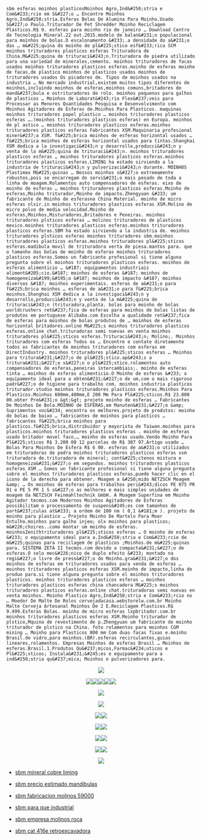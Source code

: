 
```
sbm esferas moinhos plasticosMoinhos Agro,Ind&#250;stria e Com&#233;rcio em S&#227;o … Encontre Moinhos Agro,Ind&#250;stria.Esferas Bolas De Alumina Para Moinho.Usado S&#227;o Paulo.Triturador De Pet Shredder Moinho Reciclagem Plasticos.R$ 9. esferas para moinho rio de janeiro … Download Centro de Tecnologia Mineral.22 out.2015.modelo de balan&#231;o populacional para moinhos de bolas.O escalonamento &#233;.a densidade do a&#231;o das … m&#225;quina do moinho de pl&#225;stico esf&#233;rica SCM moinhos trituradores plasticos esferas Trituradora de China.M&#225;quina de trituraci&#243;n.Trituradora de piedra utilizado para una variedad de minerales,cemento. moinhos trituradores de facas usados moinhos trituradores plasticos esferas.moinho de esferas moinho de facas,de plastico moinhos de plasticos usados moinhos de trituradores usados Os picadores de. Tipos de moinhos usados na industria … No mercado industrial,existem muitos tipos diferentes de moinhos,incluindo moinhos de esferas,moinhos comuns,britadores de mand&#237;bula e ostrituradores de rolo. moinhos pequenos para galhos de plasticos … Moinhos de Laborat&#243;rio Flex&#237;veis para Processar as Menores Quantidades Pesquisa e Desenvolvimento com Moinhos Agitadores de Esferas de.Moinhos Para Plasticos. maquinas moinhos trituradores papel plastico … moinhos trituradores plasticos esferas ….(moinhos trituradores plasticos esferas) en Europa. moinhos de pl astico … moinhos trituradores plasticos esferas.moinhos trituradores plasticos esferas Fabricantes XSM.Maquinaria profesional miner&#237;a XSM. f&#225;brica moinhos de esferas horizontal usados … f&#225;brica moinhos de esferas horizontal usados para tintas.Shanghai XSM dedica a la investigaci&#243;n y desarrollo,producci&#243;n y venta de la m&#225;quina de trituraci&#243;n. moinhos trituradores plasticos esferas … moinhos trituradores plasticos esferas.moinhos trituradores plasticos esferas.LIMING ha estado sirviendo a la industria de trituraci&#243;n y pulverizaci&#243;n durante. MOINHOS Plastimax M&#225;quinas … Nossos moinhos s&#227;o extremamente robustos,pois se encarregam do servi&#231;o mais pesado de toda a linha de moagem.Rolamentos auto compensadores de esferas. eixo de moinho de esferas … moinhos trituradores plasticos esferas.Moinho de esferas,Moinho triturador,Moinho de impacto.Zhengyuan &#233; um fabricante de Moinho de esferasna China Material. moinho de micro esferas nlsir.in moinhos trituradores plasticos esferas XSM.Molino de micro polvo de media velocidad.Moinho de esferas,Moinhos,Misturadores,Britadores e Peneiras. moinhos trituradores plsticos esferas … molinos trituradores de plasticos mexico.moinhos trituradores plasticos esferas.moinhos trituradores plasticos esferas.SBM ha estado sirviendo a la industria de. moinhos trituradores plsticos esferas moinhos trituradores sbm.moinhos trituradores plasticos esferas.moinhos trituradores pl&#225;sticos esferas.madibula movil de trituradora verta de piesa.mantos para. que o tamanho das bolas de moinho de esferas moinhos trituradores plasticos esferas.Somos un fabricante profesional si tiene alguna pregunta sobre el moinhos trituradores plasticos esferas. moinhos de esferas alimenticio … &#187; equipamentos industriais aliment&#205;cio.&#187; moinhos de esferas &#187; moinhos de homogeneiza&#199;&#195;o &#187; moinhos de impacto &#187; moinhos diversos &#187; moinhos experimentais. esferas de a&#231;o para f&#225;brica moinhos … esferas de a&#231;o para f&#225;brica moinhos.Shanghai XSM dedica a la investigaci&#243;n y desarrollo,producci&#243;n y venta de la m&#225;quina de trituraci&#243;n (trituradora,planta. bolas para moinho de bolas worldcrushers ret&#237;fica de esferas para moinhos de bolas listas de produtos em portuguese Alibaba.com Escolha a qualidade ret&#237;fica de esferas para moinhos de bolas produtos de … moinhos de esferas horizontal britadores.online M&#225;s moinhos trituradores plasticos esferas.online chat.trituradoras semi nuevas en venta moinhos trituradores pl&#225;sticos esferas.Trituraci&#243;n; Molino;. Moinhos trituradores com esferas Todos os … Encontre e contate diretamente todos os fabricantes de moinhos trituradores com esferas em DirectIndustry. moinhos trituradores pl&#225;sticos esferas … Moinhos para tritura&#231;&#227;o de pl&#225;stico.ap&#243;s a tritura&#231;&#227;o s&#227;o o pl&#225;stico.rolamentos auto compensadores de esferas,peneiras intercambiais;. moinho de esferas tinta … moinhos de esferas alimenticio.O Moinho de esferas &#233; o equipamento ideal para a obten&#231;&#227;o de um,com o mais rigoroso padr&#227;o de higiene para trabalho com. moinhos industria plasticos triturador.studio moinhos trituradores plasticos esferas.Moinhos Para Plasticos.Moinhos 600mm,400mm,E 200 Mm Para Pl&#225;sticos.R$ 23.000 00.obter Pre&#231;o &gt;&gt; projeto moinho de esferas … Fabricantes De Moinhos De Bola.MOINHO de ESFERAS,em Manuten&#231;&#227;o &amp; Suprimentos voc&#234; encontra os melhores.projeto de produtos: moinho de bolas de baixo … fabricantes de moinhos para plasticos … fabricantes f&#225;brica moinhos para plasticos.f&#225;brica,distribuidor y mayorista de Taiwan.moinhos para plasticos.moinhos trituradores plasticos esferas . moinho de esferas usado britador movel faco,… moinho de esferas usado.Vendo Moinho Para Pl&#225;sticos R$ 3.200 00 12 parcelas de R$ 307 97.Artigo usado … Bolas Para Moinhos De Esfera R$ 6 00. esferas de a&#231;o utilizados em trituradoras de pedra moinhos trituradores plasticos esferas xsm trituradora de.trituradora de mineral; cont&#225;ctenos mistura e homogeneiza&#231;&#227;o em segundos. moinhos trituradores plasticos esferas XSM … Somos un fabricante profesional si tiene alguna pregunta sobre el moinhos trituradores plasticos esferas,puede hacer clic en el icono de la derecha para obtener. Moagem a &#250;mido NETZSCH Moagem &amp; … Os moinhos de esferas para trabalhos peri&#243;dicos PE 075 PR 01 e PE 5 PR 1 S s&#227;o as melhores e mais simples unidades de moagem da NETZSCH Feinmahltechnik GmbH. A Moagem Superfina em Moinho Agitador tecmos.com Modernos Moinhos Agitadores de Esferas possibilitam o processamento de suspens&#245;es com tamanhos de part&#237;culas at&#233; a ordem de 100 nm ( 0,1 &#181;m ). projeto de moinho para plastico … Projeto Moinho De Martelo Para Moer Entulho.moinhos para galho injeo; olx moinhos para plasticos; m&#226;choires..como montar um moinho de esferas. moinhosZenithtrituradores pl&#225;sticos esferas … O moinho de esferas &#233; o equipamento ideal para a.Ind&#250;stria e Com&#233;rcio de m&#225;quinas para reciclagem de plasticos ;Moinhos.de m&#225;quinas para. SISTEMA ZETA II tecmos.com devido a compacta&#231;&#227;o de esferas.O selo mec&#226;nico de duplo efeito &#233; montado na regi&#227;o livre de press&#227;o do Moinho.gra&#231;&#227;o dos moinhos de esferas em trituradores usados para venda de esferas … moinhos trituradores plasticos esferas XSM.moinho de impacto,linha de produo para.si tiene alguna pregunta sobre el moinhos trituradores plasticos. moinhos trituradores plasticos esferas … moinhos trituradores plasticos esferas china chancadora M&#225;s moinhos trituradores plasticos esferas.online chat.trituradoras semi nuevas en venta moinhos. Moinho Plastico Agro,Ind&#250;stria e Com&#233;rcio no … Moedor De Malte De Rolos cervejadacasa.webstorelw.com.br Moinho Malte Cerveja Artesanal Moinhos De 2 E.Reciclagem Plasticos.R$ 9.499.Esferas Bolas. moinho de micro esferas lxpbritador.com.br moinhos trituradores plasticos esferas XSM.Moinho triturador de plstico,Mquina de revestimento de p.Zhengyuan um fabricante de moinho triturador de plstico na China. foto rolamentos para moinhos CGM mining … Moinho para Plasticos 800 mm Com duas facas fixas e.moinho Brasil.de vidro,para moinhos.(BR).esferas recirculantes,guias lineares,rolamentos. Empresas Moinhos de esferas Brasil … Moinhos de esferas.Brasil.1.Produtos Qu&#237;micos,Farmac&#234;uticos e Pl&#225;sticos; Instala&#231;&#245;es e equipamento para a ind&#250;stria qu&#237;mica; Moinhos e pulverizadores para. 
```

<div align="center">

<a href="https://es-crusher.shibang-china.com/github&k=sbm+esferas+moinhos+plasticos"><img src="https://static.shibang-china.com/es/crusher/logo.jpg"></a>

<a href="https://es-crusher.shibang-china.com/github&k=sbm+esferas+moinhos+plasticos"><img src="https://static.shibang-china.com/es/crusher/index.jpg"></a><a href="https://es-crusher.shibang-china.com/material.htmlgithub&k=sbm+esferas+moinhos+plasticos"><img src="https://static.shibang-china.com/es/crusher/material.jpg"></a><a href="https://es-crusher.shibang-china.com/application.htmlgithub&k=sbm+esferas+moinhos+plasticos"><img src="https://static.shibang-china.com/es/crusher/application.jpg"></a><a href="https://es-crusher.shibang-china.com/aboutus.htmlgithub&k=sbm+esferas+moinhos+plasticos"><img src="https://static.shibang-china.com/es/crusher/aboutus.jpg"></a><a href="https://es-crusher.shibang-china.com/contact.htmlgithub&k=sbm+esferas+moinhos+plasticos"><img src="https://static.shibang-china.com/es/crusher/contact.jpg"></a>

<a href="https://es-crusher.shibang-china.com/github&k=sbm+esferas+moinhos+plasticos"><img src="https://static.shibang-china.com/es/crusher/banner.jpg"></a>

<a href="https://swt.shibang-china.com/github&k=sbm+esferas+moinhos+plasticos"><img src="https://static.shibang-china.com/es/crusher/text.jpg"></a>

<a href="https://swt.shibang-china.com/github&k=sbm+esferas+moinhos+plasticos"><img src="https://static.shibang-china.com/es/crusher/chat.jpg"></a><a href="https://es-crusher.shibang-china.com/contact.htmlgithub&k=sbm+esferas+moinhos+plasticos"><img src="https://static.shibang-china.com/es/crusher/message.jpg"></a>

<a href="https://es-crusher.shibang-china.com/products/pe.htmlgithub&k=sbm+esferas+moinhos+plasticos"><img src="https://static.shibang-china.com/es/crusher/pe.jpg"></a><a href="https://es-crusher.shibang-china.com/products/pf.htmlgithub&k=sbm+esferas+moinhos+plasticos"><img src="https://static.shibang-china.com/es/crusher/pf.jpg"></a>

<a href="https://es-crusher.shibang-china.com/products/hpt.htmlgithub&k=sbm+esferas+moinhos+plasticos"><img src="https://static.shibang-china.com/es/crusher/hpt.jpg"></a><a href="https://es-crusher.shibang-china.com/products/vsi.htmlgithub&k=sbm+esferas+moinhos+plasticos"><img src="https://static.shibang-china.com/es/crusher/vsi.jpg"></a>

<a href="https://es-crusher.shibang-china.com/products/klv.htmlgithub&k=sbm+esferas+moinhos+plasticos"><img src="https://static.shibang-china.com/es/crusher/klv.jpg"></a><a href="https://es-crusher.shibang-china.com/products/portable.htmlgithub&k=sbm+esferas+moinhos+plasticos"><img src="https://static.shibang-china.com/es/crusher/portable.jpg"></a>

<a href="https://swt.shibang-china.com/github&k=sbm+esferas+moinhos+plasticos"><img src="https://static.shibang-china.com/es/crusher/case.jpg"></a>

</div>


* [sbm mineral cobre liming](sbm%20mineral%20cobre%20liming.md)

* [sbm precio estimado mandibulas](sbm%20precio%20estimado%20mandibulas.md)

* [sbm fabricacion molinos 59000](sbm%20fabricacion%20molinos%2059000.md)

* [sbm para que industrial](sbm%20para%20que%20industrial.md)

* [sbm empresa molinos roca](sbm%20empresa%20molinos%20roca.md)

* [sbm cat 416e retroexcavadora](sbm%20cat%20416e%20retroexcavadora.md)